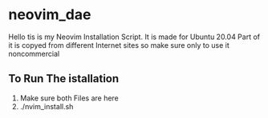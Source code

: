 # neovim_dae

Hello tis is my Neovim Installation Script. It is made for Ubuntu 20.04
Part of it is copyed from different Internet sites so make sure only to use it noncommercial


To Run The istallation
----------------------------------------------------
1. Make sure both Files are here
2. ./nvim_install.sh
